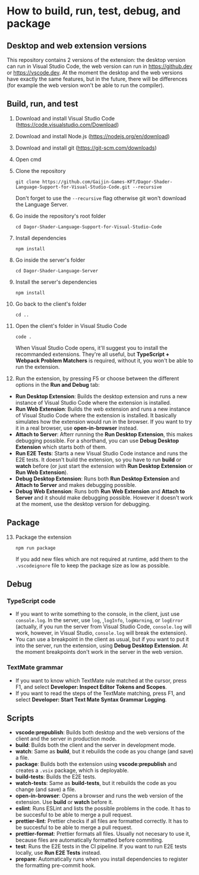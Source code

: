 # How to build, run, test, debug, and package

## Desktop and web extension versions

This repository contains 2 versions of the extension: the desktop version can run in Visual Studio Code, the web version can run in https://github.dev or https://vscode.dev. At the moment the desktop and the web versions have exactly the same features, but in the future, there will be differences (for example the web version won't be able to run the compiler).

## Build, run, and test

1. Download and install Visual Studio Code (<https://code.visualstudio.com/Download>)
2. Download and install Node.js (<https://nodejs.org/en/download>)
3. Download and install git (<https://git-scm.com/downloads>)
4. Open cmd
5. Clone the repository

    ```
    git clone https://github.com/Gaijin-Games-KFT/Dagor-Shader-Language-Support-for-Visual-Studio-Code.git --recursive
    ```

    Don't forget to use the `--recursive` flag otherwise git won't download the Language Server.

6. Go inside the repository's root folder

    ```
    cd Dagor-Shader-Language-Support-for-Visual-Studio-Code
    ```

7. Install dependencies

    ```
    npm install
    ```

8. Go inside the server's folder

    ```
    cd Dagor-Shader-Language-Server
    ```

9. Install the server's dependencies

    ```
    npm install
    ```

10. Go back to the client's folder

    ```
    cd ..
    ```

11. Open the client's folder in Visual Studio Code

    ```
    code .
    ```

    When Visual Studio Code opens, it'll suggest you to install the recommanded extensions. They're all useful, but **TypeScript + Webpack Problem Matchers** is required, without it, you won't be able to run the extension.

12. Run the extension, by pressing F5 or choose between the different options in the **Run and Debug** tab:

-   **Run Desktop Extension**: Builds the desktop extension and runs a new instance of Visual Studio Code where the extension is installed.
-   **Run Web Extension**: Builds the web extension and runs a new instance of Visual Studio Code where the extension is installed. It basically simulates how the extension would run in the browser. If you want to try it in a real browser, use **open-in-browser** instead.
-   **Attach to Server**: Afterr running the **Run Desktop Extension**, this makes debugging possible. For a shorthand, you can use **Debug Desktop Extension** which starts both of them.
-   **Run E2E Tests**: Starts a new Visual Studio Code instance and runs the E2E tests. It doesn't build the extension, so you have to run **build** or **watch** before (or just start the extension with **Run Desktop Extension** or **Run Web Extension**).
-   **Debug Desktop Extension**: Runs both **Run Desktop Extension** and **Attach to Server** and makes debugging possible.
-   **Debug Web Extension**: Runs both **Run Web Extension** and **Attach to Server** and it should make debugging possible. However it doesn't work at the moment, use the desktop version for debugging.

## Package

13. Package the extension

    ```
    npm run package
    ```

    If you add new files which are not required at runtime, add them to the `.vscodeignore` file to keep the package size as low as possible.

## Debug

### TypeScript code

-   If you want to write something to the console, in the client, just use `console.log`. In the server, use `log`, ˛`logInfo`, `logWarning`, or `logError` (actually, if you run the server from Visual Studio Code, `console.log` will work, however, in Visual Studio, `console.log` will break the extension).
-   You can use a breakpoint in the client as usual, but if you want to put it into the server, run the extension, using **Debug Desktop Extension**. At the moment breakpoints don't work in the server in the web version.

### TextMate grammar

-   If you want to know which TextMate rule matched at the cursor, press F1, and select **Developer: Inspect Editor Tokens and Scopes**.
-   If you want to read the steps of the TextMate matching, press F1, and select **Developer: Start Text Mate Syntax Grammar Logging**.

## Scripts

-   **vscode:prepublish**: Builds both desktop and the web versions of the client and the server in production mode.
-   **build**: Builds both the client and the server in development mode.
-   **watch**: Same as **build**, but it rebuilds the code as you change (and save) a file.
-   **package**: Builds both the extension using **vscode:prepublish** and creates a `.vsix` package, which is deployable.
-   **build-tests**: Builds the E2E tests.
-   **watch-tests**: Same as **build-tests**, but it rebuilds the code as you change (and save) a file.
-   **open-in-browser**: Opens a browser and runs the web version of the extension. Use **build** or **watch** before it.
-   **eslint**: Runs ESLint and lists the possible problems in the code. It has to be succesful to be able to merge a pull request.
-   **prettier-lint**: Prettier checks if all files are formatted correctly. It has to be succesful to be able to merge a pull request.
-   **prettier-format**: Prettier formats all files. Usually not necesary to use it, because files are automatically formatted before commiting.
-   **test**: Runs the E2E tests in the CI pipeline. If you want to run E2E tests locally, use **Run E2E Tests** instead.
-   **prepare**: Automatically runs when you install dependencies to register the formatting pre-commit hook.
